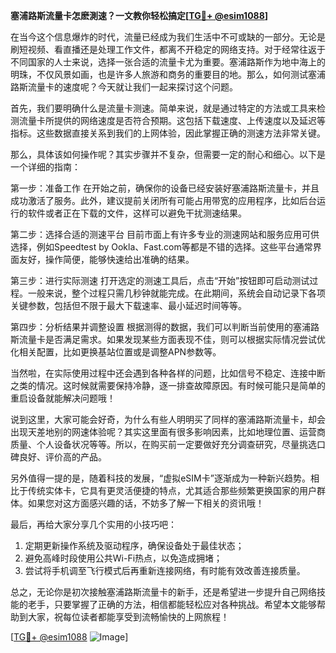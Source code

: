 **塞浦路斯流量卡怎麽測速？一文教你轻松搞定[[TG💪+ @esim1088](https://t.me/s/esim1088)]**

在当今这个信息爆炸的时代，流量已经成为我们生活中不可或缺的一部分。无论是刷短视频、看直播还是处理工作文件，都离不开稳定的网络支持。对于经常往返于不同国家的人士来说，选择一张合适的流量卡尤为重要。塞浦路斯作为地中海上的明珠，不仅风景如画，也是许多人旅游和商务的重要目的地。那么，如何测试塞浦路斯流量卡的速度呢？今天就让我们一起来探讨这个问题。

首先，我们要明确什么是流量卡测速。简单来说，就是通过特定的方法或工具来检测流量卡所提供的网络速度是否符合预期。这包括下载速度、上传速度以及延迟等指标。这些数据直接关系到我们的上网体验，因此掌握正确的测速方法非常关键。

那么，具体该如何操作呢？其实步骤并不复杂，但需要一定的耐心和细心。以下是一个详细的指南：

第一步：准备工作
在开始之前，确保你的设备已经安装好塞浦路斯流量卡，并且成功激活了服务。此外，建议提前关闭所有可能占用带宽的应用程序，比如后台运行的软件或者正在下载的文件，这样可以避免干扰测速结果。

第二步：选择合适的测速平台
目前市面上有许多专业的测速网站和服务应用可供选择，例如Speedtest by Ookla、Fast.com等都是不错的选择。这些平台通常界面友好，操作简便，能够快速给出准确的结果。

第三步：进行实际测速
打开选定的测速工具后，点击“开始”按钮即可启动测试过程。一般来说，整个过程只需几秒钟就能完成。在此期间，系统会自动记录下各项关键参数，包括但不限于最大下载速率、最小延迟时间等等。

第四步：分析结果并调整设置
根据测得的数据，我们可以判断当前使用的塞浦路斯流量卡是否满足需求。如果发现某些方面表现不佳，则可以根据实际情况尝试优化相关配置，比如更换基站位置或是调整APN参数等。

当然啦，在实际使用过程中还会遇到各种各样的问题，比如信号不稳定、连接中断之类的情况。这时候就需要保持冷静，逐一排查故障原因。有时候可能只是简单的重启设备就能解决问题哦！

说到这里，大家可能会好奇，为什么有些人明明买了同样的塞浦路斯流量卡，却会出现天差地别的网速体验呢？其实这里面有很多影响因素，比如地理位置、运营商质量、个人设备状况等等。所以，在购买前一定要做好充分调查研究，尽量挑选口碑良好、评价高的产品。

另外值得一提的是，随着科技的发展，“虚拟eSIM卡”逐渐成为一种新兴趋势。相比于传统实体卡，它具有更灵活便捷的特点，尤其适合那些频繁更换国家的用户群体。如果您对这方面感兴趣的话，不妨多了解一下相关的资讯哦！

最后，再给大家分享几个实用的小技巧吧：
1. 定期更新操作系统及驱动程序，确保设备处于最佳状态；
2. 避免高峰时段使用公共Wi-Fi热点，以免造成拥堵；
3. 尝试将手机调至飞行模式后再重新连接网络，有时能有效改善连接质量。

总之，无论你是初次接触塞浦路斯流量卡的新手，还是希望进一步提升自己网络技能的老手，只要掌握了正确的方法，相信都能轻松应对各种挑战。希望本文能够帮助到大家，祝每位读者都能享受到流畅愉快的上网旅程！

[[TG💪+ @esim1088](https://t.me/s/esim1088) ![Image](https://i.postimg.cc/4NQfJmqS/Snipaste-2025-05-13-00-14-12.png)]
